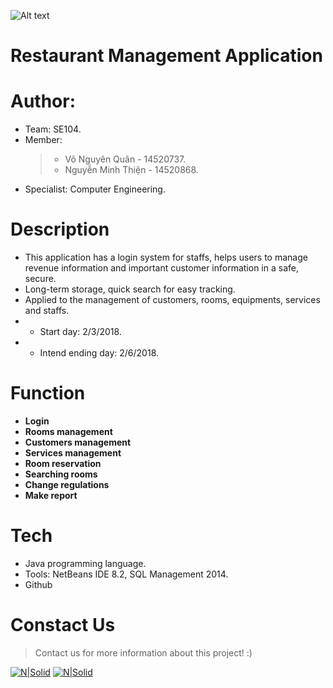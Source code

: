 ![Alt text](http://portal.uit.edu.vn/Styles/profi/images/logo186x150.png)
# Restaurant Management Application
# Author:
  -  Team: SE104.
  - Member:
    >- Võ Nguyên Quân - 14520737.
    >- Nguyễn Minh Thiện - 14520868.
  - Specialist: Computer Engineering.
# Description
  - This application has a login system for staffs, helps users to manage revenue information and important customer information in a safe, secure.
  - Long-term storage, quick search for easy tracking.
  - Applied to the management of customers, rooms, equipments, services and staffs.
  - - Start day: 2/3/2018.
  - - Intend ending day: 2/6/2018.
# Function
  - **Login**
  - **Rooms management**
  - **Customers management**
  - **Services management**
  - **Room reservation**
  - **Searching rooms**
  - **Change regulations**
  - **Make report**
# Tech
  - Java programming language.
  - Tools: NetBeans IDE 8.2, SQL Management 2014.
  - Github
  
# Constact Us
>Contact us for more information about this project! :)

[![N|Solid](https://i.imgur.com/JxnaEYA.png)](https://plus.google.com/u/0/100092347712999359260) [![N|Solid](https://i.imgur.com/sO4jd9m.png)](https://www.facebook.com/thienthongthai96)
